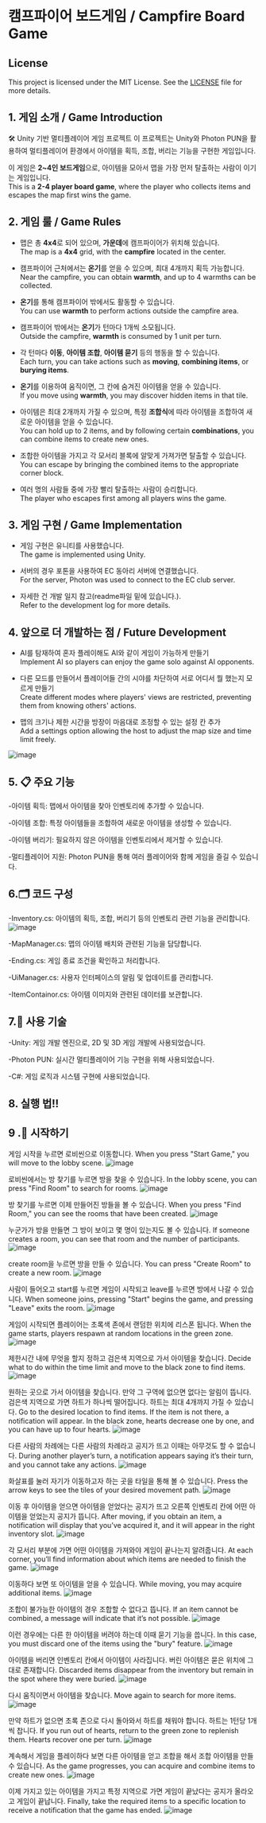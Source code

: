 # 캠프파이어 보드게임 / Campfire Board Game




## License

This project is licensed under the MIT License. See the [LICENSE](./LICENSE) file for more details.


## 1. 게임 소개 / Game Introduction
🛠️ Unity 기반 멀티플레이어 게임 프로젝트
이 프로젝트는 Unity와 Photon PUN을 활용하여 멀티플레이어 환경에서 아이템을 획득, 조합, 버리는 기능을 구현한 게임입니다.
  
이 게임은 **2~4인 보드게임**으로, 아이템을 모아서 맵을 가장 먼저 탈출하는 사람이 이기는 게임입니다.  
This is a **2-4 player board game**, where the player who collects items and escapes the map first wins the game.

## 2. 게임 룰 / Game Rules  
- 맵은 총 **4x4**로 되어 있으며, **가운데**에 캠프파이어가 위치해 있습니다.  
  The map is a **4x4** grid, with the **campfire** located in the center.
  
- 캠프파이어 근처에서는 **온기**를 얻을 수 있으며, 최대 4개까지 획득 가능합니다.  
  Near the campfire, you can obtain **warmth**, and up to 4 warmths can be collected.
  
- **온기**를 통해 캠프파이어 밖에서도 활동할 수 있습니다.  
  You can use **warmth** to perform actions outside the campfire area.
  
- 캠프파이어 밖에서는 **온기**가 턴마다 1개씩 소모됩니다.  
  Outside the campfire, **warmth** is consumed by 1 unit per turn.
  
- 각 턴마다 **이동**, **아이템 조합**, **아이템 묻기** 등의 행동을 할 수 있습니다.  
  Each turn, you can take actions such as **moving**, **combining items**, or **burying items**.
  
- **온기**를 이용하여 움직이면, 그 칸에 숨겨진 아이템을 얻을 수 있습니다.  
  If you move using **warmth**, you may discover hidden items in that tile.
  
- 아이템은 최대 2개까지 가질 수 있으며, 특정 **조합식**에 따라 아이템을 조합하여 새로운 아이템을 얻을 수 있습니다.  
  You can hold up to 2 items, and by following certain **combinations**, you can combine items to create new ones.
  
- 조합한 아이템을 가지고 각 모서리 블록에 알맞게 가져가면 탈출할 수 있습니다.  
  You can escape by bringing the combined items to the appropriate corner block.
  
- 여러 명의 사람들 중에 가장 빨리 탈출하는 사람이 승리합니다.  
  The player who escapes first among all players wins the game.

## 3. 게임 구현 / Game Implementation  
- 게임 구현은 유니티를 사용했습니다.  
  The game is implemented using Unity.
  
- 서버의 경우 포톤을 사용하여 EC 동아리 서버에 연결했습니다.  
  For the server, Photon was used to connect to the EC club server.
  
- 자세한 건 개발 일지 참고(readme파일 밑에 있습니다.).  
  Refer to the development log for more details.
  

## 4. 앞으로 더 개발하는 점 / Future Development  
- AI를 탐재하여 혼자 플레이해도 AI와 같이 게임이 가능하게 만들기  
  Implement AI so players can enjoy the game solo against AI opponents.
  
- 다른 모드를 만들어서 플레이어들 간의 시야를 차단하여 서로 어디서 뭘 했는지 모르게 만들기  
  Create different modes where players' views are restricted, preventing them from knowing others' actions.
  
- 맵의 크기나 제한 시간을 방장이 마음대로 조정할 수 있는 설정 칸 추가  
  Add a settings option allowing the host to adjust the map size and time limit freely.


![image](https://github.com/user-attachments/assets/2834190f-68a7-436e-9e4f-437adc3edb80)


## 5. 📋 주요 기능
-아이템 획득: 맵에서 아이템을 찾아 인벤토리에 추가할 수 있습니다.

-아이템 조합: 특정 아이템들을 조합하여 새로운 아이템을 생성할 수 있습니다.

-아이템 버리기: 필요하지 않은 아이템을 인벤토리에서 제거할 수 있습니다.

-멀티플레이어 지원: Photon PUN을 통해 여러 플레이어와 함께 게임을 즐길 수 있습니다.

## 6.🗂️ 코드 구성
-Inventory.cs: 아이템의 획득, 조합, 버리기 등의 인벤토리 관련 기능을 관리합니다.
![image](https://github.com/user-attachments/assets/b12c0af3-1c18-4dff-9529-419200a607e0)


-MapManager.cs: 맵의 아이템 배치와 관련된 기능을 담당합니다.

-Ending.cs: 게임 종료 조건을 확인하고 처리합니다.

-UiManager.cs: 사용자 인터페이스의 알림 및 업데이트를 관리합니다.

-ItemContainor.cs: 아이템 이미지와 관련된 데이터를 보관합니다.

## 7.🔧 사용 기술
-Unity: 게임 개발 엔진으로, 2D 및 3D 게임 개발에 사용되었습니다.

-Photon PUN: 실시간 멀티플레이어 기능 구현을 위해 사용되었습니다.

-C#: 게임 로직과 시스템 구현에 사용되었습니다.

## 8. 실행 법!!



## 9 .🚀 시작하기

게임 시작을 누르면 로비씬으로 이동합니다.
When you press "Start Game," you will move to the lobby scene.
![image](https://github.com/user-attachments/assets/6253b407-b774-4a1c-8f8f-856f7ce80605)

로비씬에서는 방 찾기를 누르면 방을 찾을 수 있습니다.
In the lobby scene, you can press "Find Room" to search for rooms.
![image](https://github.com/user-attachments/assets/61003dd0-e5db-4389-87b9-c18d8f1650e2)

방 찾기를 누르면 이제 만들어진 방들을 볼 수 있습니다.
When you press "Find Room," you can see the rooms that have been created.
![image](https://github.com/user-attachments/assets/72f7ccde-7acf-4227-9639-af7f8e600f03)

누군가가 방을 만들면 그 방이 보이고 몇 명이 있는지도 볼 수 있습니다.
If someone creates a room, you can see that room and the number of participants.
![image](https://github.com/user-attachments/assets/e8b3783b-b987-4ee9-be09-dbbf46302717)

create room을 누르면 방을 만들 수 있습니다.
You can press "Create Room" to create a new room.
![image](https://github.com/user-attachments/assets/c32aa391-cdd0-47ce-af06-d69c3ddc8c7e)

사람이 들어오고 start를 누르면 게임이 시작되고 leave를 누르면 방에서 나갈 수 있습니다.
When someone joins, pressing "Start" begins the game, and pressing "Leave" exits the room.
![image](https://github.com/user-attachments/assets/1d1d2431-dcc0-4227-8d11-5ee19d84e87e)

게임이 시작되면 플레이어는 초록색 존에서 랜덤한 위치에 리스폰 됩니다.
When the game starts, players respawn at random locations in the green zone.
![image](https://github.com/user-attachments/assets/2eec3d46-1428-4aa8-8e17-755ce34206f7)

제한시간 내에 무엇을 할지 정하고 검은색 지역으로 가서 아이템을 찾습니다.
Decide what to do within the time limit and move to the black zone to find items.
![image](https://github.com/user-attachments/assets/bfac0ad3-42f5-4e2d-9de8-e61610178e06)

원하는 곳으로 가서 아이템을 찾습니다. 만약 그 구역에 없으면 없다는 알림이 뜹니다. 
검은색 지역으로 가면 하트가 하나씩 떨어집니다. 하트는 최대 4개까지 가질 수 있습니다.
Go to the desired location to find items. If the item is not there, a notification will appear. 
In the black zone, hearts decrease one by one, and you can have up to four hearts.
![image](https://github.com/user-attachments/assets/c653c262-601b-4863-8fc1-8de833f42520)

다른 사람의 차례에는 다른 사람의 차례라고 공지가 뜨고 이때는 아무것도 할 수 없습니다.
During another player’s turn, a notification appears saying it’s their turn, and you cannot take any actions.
![image](https://github.com/user-attachments/assets/20d09673-531c-418a-96ba-e90beff08b6c)

화살표를 눌러 자기가 이동하고자 하는 곳을 타일을 통해 볼 수 있습니다.
Press the arrow keys to see the tiles of your desired movement path.
![image](https://github.com/user-attachments/assets/58415de2-8b0e-4eb3-813c-23c0eb3d3061)

이동 후 아이템을 얻으면 아이템을 얻었다는 공지가 뜨고 오른쪽 인벤토리 칸에 어떤 아이템을 얻었는지 공지가 뜹니다.
After moving, if you obtain an item, a notification will display that you’ve acquired it, and it will appear in the right inventory slot.
![image](https://github.com/user-attachments/assets/10012472-1955-421a-a105-ec0fa12cfa90)

각 모서리 부분에 가면 어떤 아이템을 가져와야 게임이 끝나는지 알려줍니다.
At each corner, you’ll find information about which items are needed to finish the game.
![image](https://github.com/user-attachments/assets/75357961-2653-43f0-9061-288227742689)

이동하다 보면 또 아이템을 얻을 수 있습니다.
While moving, you may acquire additional items.
![image](https://github.com/user-attachments/assets/4e2426a1-6ab7-4b40-8fb3-7d6685290471)

조합이 불가능한 아이템의 경우 조합할 수 없다고 뜹니다.
If an item cannot be combined, a message will indicate that it’s not possible.
![image](https://github.com/user-attachments/assets/0465f517-2e1f-4561-8718-b730d301aa71)

이런 경우에는 다른 한 아이템을 버려야 하는데 이때 묻기 기능을 씁니다.
In this case, you must discard one of the items using the "bury" feature.
![image](https://github.com/user-attachments/assets/8095b085-199d-4bb3-8fa9-5a59df4b6a56)

아이템을 버리면 인벤토리 칸에서 아이템이 사라집니다. 버린 아이템은 묻은 위치에 그대로 존재합니다.
Discarded items disappear from the inventory but remain in the spot where they were buried.
![image](https://github.com/user-attachments/assets/a841194e-2793-4a5b-a1db-f2ee4d552d5c)

다시 움직이면서 아이템을 찾습니다.
Move again to search for more items.
![image](https://github.com/user-attachments/assets/64a48d84-91f5-490b-8cf3-a461e82d6625)

만약 하트가 없으면 초록 존으로 다시 돌아와서 하트를 채워야 합니다. 하트는 1턴당 1개씩 찹니다.
If you run out of hearts, return to the green zone to replenish them. Hearts recover one per turn.
![image](https://github.com/user-attachments/assets/af81e5dd-af29-4a68-a1e7-e1477a117d3c)

계속해서 게임을 플레이하다 보면 다른 아이템을 얻고 조합을 해서 조합 아이템을 만들 수 있습니다.
As the game progresses, you can acquire and combine items to create new ones.
![image](https://github.com/user-attachments/assets/86e6a3ef-f3ad-4a17-83ef-9260329f4ae5)

이제 가지고 있는 아이템을 가지고 특정 지역으로 가면 게임이 끝났다는 공지가 올라오고 게임이 끝납니다.
Finally, take the required items to a specific location to receive a notification that the game has ended.
![image](https://github.com/user-attachments/assets/e6dd22e7-d083-4c8b-9481-437736836f01)


















